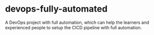 # devops-fully-automated
A DevOps project with full automation, which can help the learners and experienced people to setup the CICD pipeline with full automation.
